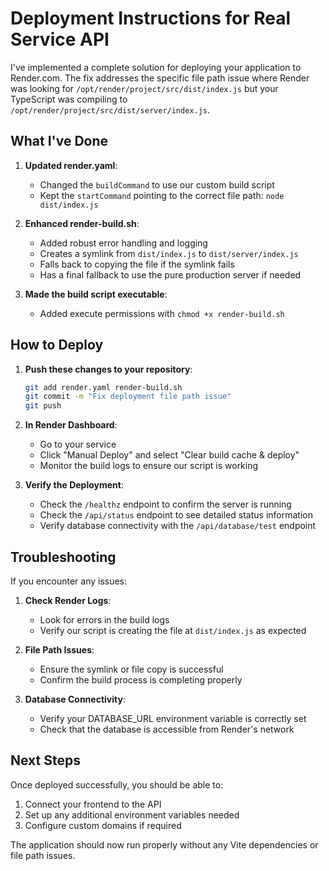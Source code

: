 # Deployment Instructions for Real Service API

I've implemented a complete solution for deploying your application to Render.com. The fix addresses the specific file path issue where Render was looking for `/opt/render/project/src/dist/index.js` but your TypeScript was compiling to `/opt/render/project/src/dist/server/index.js`.

## What I've Done

1. **Updated render.yaml**:
   - Changed the `buildCommand` to use our custom build script
   - Kept the `startCommand` pointing to the correct file path: `node dist/index.js`

2. **Enhanced render-build.sh**:
   - Added robust error handling and logging
   - Creates a symlink from `dist/index.js` to `dist/server/index.js`
   - Falls back to copying the file if the symlink fails
   - Has a final fallback to use the pure production server if needed

3. **Made the build script executable**:
   - Added execute permissions with `chmod +x render-build.sh`

## How to Deploy

1. **Push these changes to your repository**:
   ```bash
   git add render.yaml render-build.sh
   git commit -m "Fix deployment file path issue"
   git push
   ```

2. **In Render Dashboard**:
   - Go to your service
   - Click "Manual Deploy" and select "Clear build cache & deploy"
   - Monitor the build logs to ensure our script is working

3. **Verify the Deployment**:
   - Check the `/healthz` endpoint to confirm the server is running
   - Check the `/api/status` endpoint to see detailed status information
   - Verify database connectivity with the `/api/database/test` endpoint

## Troubleshooting

If you encounter any issues:

1. **Check Render Logs**:
   - Look for errors in the build logs
   - Verify our script is creating the file at `dist/index.js` as expected

2. **File Path Issues**:
   - Ensure the symlink or file copy is successful
   - Confirm the build process is completing properly

3. **Database Connectivity**:
   - Verify your DATABASE_URL environment variable is correctly set
   - Check that the database is accessible from Render's network

## Next Steps

Once deployed successfully, you should be able to:

1. Connect your frontend to the API
2. Set up any additional environment variables needed
3. Configure custom domains if required

The application should now run properly without any Vite dependencies or file path issues.